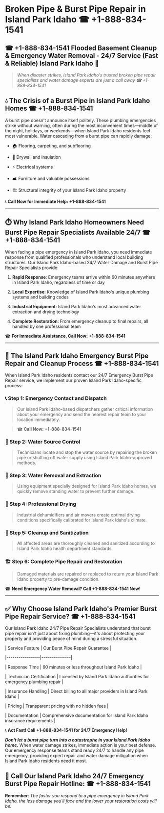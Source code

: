# Broken Pipe & Burst Pipe Repair in Island Park Idaho ☎ +1-888-834-1541  
## ☎ +1-888-834-1541 Flooded Basement Cleanup & Emergency Water Removal - 24/7 Service (Fast & Reliable) Island Park Idaho 🚨  

> *When disaster strikes, Island Park Idaho's trusted broken pipe repair specialists and water damage experts are just a call away ☎ +1-888-834-1541*  

## 💧 The Crisis of a Burst Pipe in Island Park Idaho Homes ☎ +1-888-834-1541  

A burst pipe doesn't announce itself politely. These plumbing emergencies strike without warning, often during the most inconvenient times—middle of the night, holidays, or weekends—when Island Park Idaho residents feel most vulnerable. Water cascading from a burst pipe can rapidly damage:  

* 🏠 Flooring, carpeting, and subflooring  
* 🧱 Drywall and insulation  
* ⚡ Electrical systems  
* 🛋️ Furniture and valuable possessions  
* 🏗️ Structural integrity of your Island Park Idaho property  

📞 **Call Now for Immediate Help: +1-888-834-1541**  

---  

## ⏱️ Why Island Park Idaho Homeowners Need Burst Pipe Repair Specialists Available 24/7 ☎ +1-888-834-1541  

When facing a pipe emergency in Island Park Idaho, you need immediate response from qualified professionals who understand local building structures. Our Island Park Idaho-based 24/7 Water Damage and Burst Pipe Repair Specialists provide:  

1. **Rapid Response**: Emergency teams arrive within 60 minutes anywhere in Island Park Idaho, regardless of time or day  
2. **Local Expertise**: Knowledge of Island Park Idaho's unique plumbing systems and building codes  
3. **Industrial Equipment**: Island Park Idaho's most advanced water extraction and drying technology  
4. **Complete Restoration**: From emergency cleanup to final repairs, all handled by one professional team  

☎ **For Immediate Assistance, Call Now: +1-888-834-1541**  

---  

## 🔧 The Island Park Idaho Emergency Burst Pipe Repair and Cleanup Process ☎ +1-888-834-1541  

When Island Park Idaho residents contact our 24/7 Emergency Burst Pipe Repair service, we implement our proven Island Park Idaho-specific process:  

### 📞 Step 1: Emergency Contact and Dispatch  
> Our Island Park Idaho-based dispatchers gather critical information about your emergency and send the nearest repair team to your location immediately.  
> ☎ **Call Now: +1-888-834-1541**  

### 🚿 Step 2: Water Source Control  
> Technicians locate and stop the water source by repairing the broken pipe or shutting off water supply using Island Park Idaho-approved methods.  

### 🌊 Step 3: Water Removal and Extraction  
> Using equipment specially designed for Island Park Idaho homes, we quickly remove standing water to prevent further damage.  

### 💨 Step 4: Professional Drying  
> Industrial dehumidifiers and air movers create optimal drying conditions specifically calibrated for Island Park Idaho's climate.  

### 🧼 Step 5: Cleanup and Sanitization  
> All affected areas are thoroughly cleaned and sanitized according to Island Park Idaho health department standards.  

### 🏗️ Step 6: Complete Pipe Repair and Restoration  
> Damaged materials are repaired or replaced to return your Island Park Idaho property to pre-damage condition.  

☎ **Need Emergency Water Removal? Call +1-888-834-1541 Now!**  

---  

## ✅ Why Choose Island Park Idaho's Premier Burst Pipe Repair Service? ☎ +1-888-834-1541  

Our Island Park Idaho 24/7 Pipe Repair Specialists understand that burst pipe repair isn't just about fixing plumbing—it's about protecting your property and providing peace of mind during a stressful situation.  

| Service Feature | Our Burst Pipe Repair Guarantee |  
|-----------------|---------------|  
| Response Time | 60 minutes or less throughout Island Park Idaho |  
| Technician Certification | Licensed by Island Park Idaho authorities for emergency plumbing repair |  
| Insurance Handling | Direct billing to all major providers in Island Park Idaho |  
| Pricing | Transparent pricing with no hidden fees |  
| Documentation | Comprehensive documentation for Island Park Idaho insurance requirements |  

📞 **Act Fast! Call +1-888-834-1541 for 24/7 Emergency Help!**  

***Don't let a burst pipe turn into a catastrophe in your Island Park Idaho home.*** When water damage strikes, immediate action is your best defense. Our emergency response teams stand ready 24/7 to handle any pipe emergency, providing expert repair and water damage mitigation when Island Park Idaho residents need it most.  

## 📱 Call Our Island Park Idaho 24/7 Emergency Burst Pipe Repair Hotline: ☎ +1-888-834-1541  

**Remember**: *The faster you respond to a pipe emergency in Island Park Idaho, the less damage you'll face and the lower your restoration costs will be.*